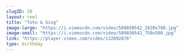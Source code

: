 ```yaml
---
slugID: 20 
layout: reel
title: "Toto & Ging"
image-large: "https://i.vimeocdn.com/video/589030542_1920x700.jpg"
image-small: "https://i.vimeocdn.com/video/589030542_750x500.jpg"
link: "https://player.vimeo.com/video/132092876"
type: birthday 
---
```

